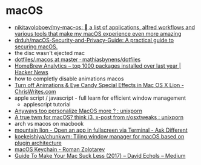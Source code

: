 # macOS
- [nikitavoloboev/my-mac-os:  a list of applications, alfred workflows and various tools that make my macOS experience even more amazing](https://github.com/nikitavoloboev/my-mac-os)
- [drduh/macOS-Security-and-Privacy-Guide: A practical guide to securing macOS.](https://github.com/drduh/macOS-Security-and-Privacy-Guide)
- the disc wasn't ejected mac
- [dotfiles/.macos at master · mathiasbynens/dotfiles](https://github.com/mathiasbynens/dotfiles/blob/master/.macos)
- [HomeBrew Analytics – top 1000 packages installed over last year | Hacker News](https://news.ycombinator.com/item?id=15164439)
- how to completly disable animations macos
- [Turn off Animations & Eye Candy Special Effects in Mac OS X Lion - ChrisWrites.com](http://www.chriswrites.com/turn-off-animations-eye-candy-effects-in-mac-os-x-lion/)
- apple script / javascript - full learn for efficient window management
    - applescript tutorial
- [Anyways too personalize MacOS more ? : unixporn](https://www.reddit.com/r/unixporn/comments/5cfaik/anyways_too_personalize_macos_more/)
- [A true twm for macOS? think i3. x-post from r/osxtweaks : unixporn](https://www.reddit.com/r/unixporn/comments/5cowoq/a_true_twm_for_macos_think_i3_xpost_from/)
- arch vs macos on macbook
- [mountain lion - Open an app in fullscreen via Terminal - Ask Different](https://apple.stackexchange.com/questions/58875/open-an-app-in-fullscreen-via-terminal)
- [koekeishiya/chunkwm: Tiling window manager for macOS based on plugin architecture](https://github.com/koekeishiya/chunkwm)
- [macOS Keychain - Roman Zolotarev](https://www.romanzolotarev.com/keychain/)
- [Guide To Make Your Mac Suck Less (2017) – David Echols – Medium](https://medium.com/@echohack/guide-to-make-your-mac-suck-less-2017-88a57563aac7)
